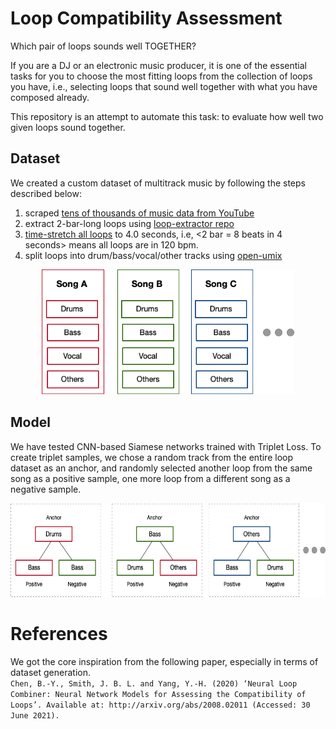 # Loop Compatibility Assessment
Which pair of loops sounds well TOGETHER?  

If you are a DJ or an electronic music producer, it is one of the essential tasks for you to choose the most fitting loops from the collection of loops you have, i.e., selecting loops that sound well together with what you have composed already. 

This repository is an attempt to automate this task: to evaluate how well two given loops sound together. 

## Dataset

We created a custom dataset of multitrack music by following the steps described below:

1. scraped [tens of thousands of music data from YouTube](https://github.com/keunwoochoi/YouTube-music-video-5M)
2. extract 2-bar-long loops using [loop-extractor repo](https://github.com/jblsmith/loopextractor)
3. [time-stretch all loops](https://pypi.org/project/pyrubberband/) to 4.0 seconds, i.e, <2 bar = 8 beats in 4 seconds> means all loops are in 120 bpm. 
4. split loops into drum/bass/vocal/other tracks using [open-umix](https://sigsep.github.io/open-unmix/)


<center><img src="./images/song_tracks.png" height=200px></center>

## Model

We have tested CNN-based Siamese networks trained with Triplet Loss. 
To create triplet samples, we chose a random track from the entire loop dataset as an anchor, and randomly selected another loop from the same song as a positive sample, one more loop from a different song as a negative sample.  

<center><img src="./images/triplet_samples.png" height=150px></center>


# References 

We got the core inspiration from the following paper, especially in terms of dataset generation.  
```Chen, B.-Y., Smith, J. B. L. and Yang, Y.-H. (2020) ‘Neural Loop Combiner: Neural Network Models for Assessing the Compatibility of Loops’. Available at: http://arxiv.org/abs/2008.02011 (Accessed: 30 June 2021).```

